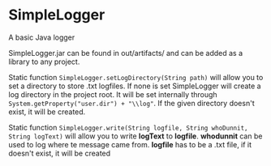 # SimpleLogger
A basic Java logger

SimpleLogger.jar can be found in out/artifacts/ and can be added as a library to any project.

Static function `SimpleLogger.setLogDirectory(String path)` will allow you to set a directory to store .txt logfiles. If none is set SimpleLogger will create a log directory in the project root. It will be set internally through `System.getProperty("user.dir") + "\\log"`. If the given directory doesn't exist, it will be created.

Static function `SimpleLogger.write(String logfile, String whoDunnit, String logText)` will allow you to write **logText** to **logfile**. **whodunnit** can be used to log where te message came from. **logfile** has to be a .txt file, if it doesn't exist, it will be created

